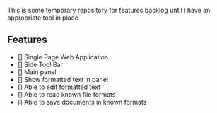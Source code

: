 This is some temporary repository for features backlog until I have an appropriate tool in place

## Features 
* [] Single Page Web Application 
* [] Side Tool Bar
* [] Main panel 
* [] Show formatted text in panel 
* [] Able to edit formatted text 
* [] Able to read known file formats 
* [] Able to save documents in known formats 
